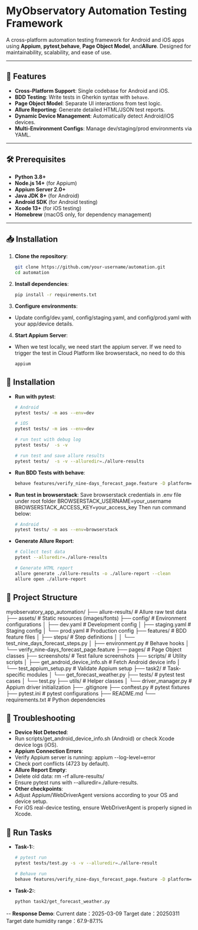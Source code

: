 # MyObservatory Automation Testing Framework

A cross-platform automation testing framework for Android and iOS apps using ​**Appium**, ​**pytest**, ​**behave**, ​**Page Object Model**, and ​**Allure**. Designed for maintainability, scalability, and ease of use.

---

## 🚀 Features
- ​**Cross-Platform Support**: Single codebase for Android and iOS.
- ​**BDD Testing**: Write tests in Gherkin syntax with `behave`.
- ​**Page Object Model**: Separate UI interactions from test logic.
- ​**Allure Reporting**: Generate detailed HTML/JSON test reports.
- ​**Dynamic Device Management**: Automatically detect Android/iOS devices.
- ​**Multi-Environment Configs**: Manage dev/staging/prod environments via YAML.

---

## 🛠️ Prerequisites
- ​**Python 3.8+**
- ​**Node.js 14+** (for Appium)
- ​**Appium Server 2.0+**
- ​**Java JDK 8+** (for Android)
- ​**Android SDK** (for Android testing)
- ​**Xcode 13+** (for iOS testing)
- ​**Homebrew** (macOS only, for dependency management)

---

## 📥 Installation
1. ​**Clone the repository**:
   ```bash
   git clone https://github.com/your-username/automation.git
   cd automation

2. ​**​Install dependencies**:
   ```bash
   pip install -r requirements.txt

3. ​**Configure environments**:
- Update config/dev.yaml, config/staging.yaml, and config/prod.yaml with your app/device details.

4. ​**Start Appium Server**:
- When we test locally, we need start the appium server. If we need to trigger the test in Cloud Platform like browserstack, no need to do this
   ```bash
   appium

## 🧪 Installation
- ​**Run with pytest**:
   ```bash
   # Android
   pytest tests/ -m aos --env=dev
   
   # iOS
   pytest tests/ -m ios --env=dev

   # run test with debug log
   pytest tests/  -s -v 

   # run test and save allure results
   pytest tests/  -s -v --alluredir=./allure-results

- ​**Run BDD Tests with behave**:
   ```bash
   behave features/verify_nine-days_forecast_page.feature -D platform=aos

- ​**Run test in browserstack**:
   Save browserstack credentials in .env file under root folder
   BROWSERSTACK_USERNAME=your_username
   BROWSERSTACK_ACCESS_KEY=your_access_key
   Then run command below:
   ```bash
   # Android
   pytest tests/ -m aos --env=browserstack
  
- ​**Generate Allure Report**:
   ```bash
   # Collect test data
   pytest --alluredir=./allure-results
   
   # Generate HTML report
   allure generate ./allure-results -o ./allure-report --clean
   allure open ./allure-report

## 📂 Project Structure
myobservatory_app_automation/
├── allure-results/       # Allure raw test data
├── assets/               # Static resources (images/fonts)
├── config/              # Environment configurations
│   ├── dev.yaml         # Development config
│   ├── staging.yaml     # Staging config
│   └── prod.yaml        # Production config
├── features/            # BDD feature files
│   ├── steps/           # Step definitions
│   │   └── test_nine_days_forecast_steps.py
│   ├── environment.py   # Behave hooks
│   └── verify_nine-days_forecast_page.feature
├── pages/               # Page Object classes
├── screenshots/         # Test failure screenshots
├── scripts/             # Utility scripts
│   ├── get_android_device_info.sh   # Fetch Android device info
│   └── test_appium_setup.py         # Validate Appium setup
├── task2/               # Task-specific modules
│   └── get_forecast_weather.py
├── tests/               # pytest test cases
│   └── test.py
├── utils/               # Helper classes
│   └── driver_manager.py  # Appium driver initialization
├── .gitignore
├── conftest.py          # pytest fixtures
├── pytest.ini           # pytest configurations
├── README.md
└── requirements.txt     # Python dependencies

## 🔧 Troubleshooting
- ​**Device Not Detected**:
- Run scripts/get_android_device_info.sh (Android) or check Xcode device logs (iOS).
- ​**​Appium Connection Errors**:
- Verify Appium server is running: appium --log-level=error
- Check port conflicts (4723 by default).
- ​**​Allure Report Empty**:
- Delete old data: rm -rf allure-results/
- Ensure pytest runs with --alluredir=./allure-results.
- ​**Other checkpoints**:
- Adjust Appium/WebDriverAgent versions according to your OS and device setup.
- For iOS real-device testing, ensure WebDriverAgent is properly signed in Xcode.


## 📂 Run Tasks
- ​**Task-1:**:
   ```bash
   # pytest run
   pytest tests/test.py -s -v --alluredir=./allure-result

   # Behave run
   behave features/verify_nine-days_forecast_page.feature -D platform=aos


- ​**Task-2:**:
   ```bash
   python task2/get_forecast_weather.py
-- **Response Demo**:
  Current date：2025-03-09
  Target date：20250311
  Target date humidity range：67.9-87.1%




